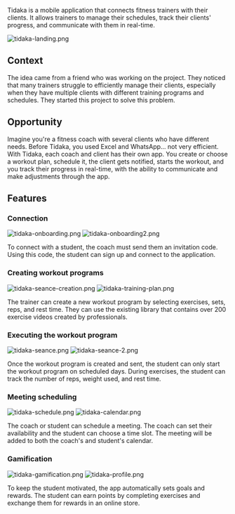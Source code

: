 Tidaka is a mobile application that connects fitness trainers with their clients. It allows trainers to manage their schedules, track their clients' progress, and communicate with them in real-time.

![tidaka-landing.png](/tidaka/tidaka-landing.png)

## Context
The idea came from a friend who was working on the project. They noticed that many trainers struggle to efficiently manage their clients, especially when they have multiple clients with different training programs and schedules.
They started this project to solve this problem.

## Opportunity
Imagine you're a fitness coach with several clients who have different needs. Before Tidaka, you used Excel and WhatsApp... not very efficient. With Tidaka, each coach and client has their own app. You create or choose a workout plan, schedule it, the client gets notified, starts the workout, and you track their progress in real-time, with the ability to communicate and make adjustments through the app.

## Features

### Connection
![tidaka-onboarding.png](/tidaka/tidaka-onboarding.png)
![tidaka-onboarding2.png](/tidaka/tidaka-onboarding2.png)

To connect with a student, the coach must send them an invitation code. Using this code, the student can sign up and connect to the application.

### Creating workout programs
![tidaka-seance-creation.png](/tidaka/tidaka-seance-creation.png)
![tidaka-training-plan.png](/tidaka/tidaka-training-plan.png)

The trainer can create a new workout program by selecting exercises, sets, reps, and rest time. They can use the existing library that contains over 200 exercise videos created by professionals.

### Executing the workout program
![tidaka-seance.png](/tidaka/tidaka-seance.png)
![tidaka-seance-2.png](/tidaka/tidaka-seance-2.png)

Once the workout program is created and sent, the student can only start the workout program on scheduled days. During exercises, the student can track the number of reps, weight used, and rest time.

### Meeting scheduling
![tidaka-schedule.png](/tidaka/tidaka-schedule.png)
![tidaka-calendar.png](/tidaka/tidaka-calendar.png)

The coach or student can schedule a meeting. The coach can set their availability and the student can choose a time slot. The meeting will be added to both the coach's and student's calendar.

### Gamification
![tidaka-gamification.png](/tidaka/tidaka-gamification.png)
![tidaka-profile.png](/tidaka/tidaka-profile.png)

To keep the student motivated, the app automatically sets goals and rewards. The student can earn points by completing exercises and exchange them for rewards in an online store.